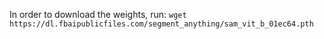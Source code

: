 In order to download the weights, run:
`` wget https://dl.fbaipublicfiles.com/segment_anything/sam_vit_b_01ec64.pth ``
